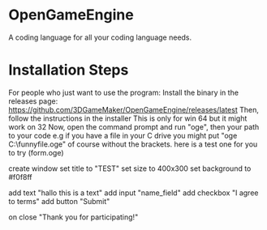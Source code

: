 # OpenGameEngine
A coding language for all your coding language needs.
# Installation Steps
For people who just want to use the program:
Install the binary in the releases page: 
https://github.com/3DGameMaker/OpenGameEngine/releases/latest
Then, follow the instructions in the installer
This is only for win 64 but it might work on 32
Now, open the command prompt and run "oge", then your path to your code
e.g if you have a file in your C drive you might put "oge C:\funnyfile.oge"
of course without the brackets.
here is a test one for you to try (form.oge)

create window
set title to "TEST"
set size to 400x300
set background to #f0f8ff

add text "hallo this is a text"
add input "name_field"
add checkbox "I agree to terms"
add button "Submit"

on close "Thank you for participating!"

